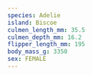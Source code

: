 ```yaml
---
species: Adelie
island: Biscoe
culmen_length_mm: 35.5
culmen_depth_mm: 16.2
flipper_length_mm: 195
body_mass_g: 3350
sex: FEMALE
---
```


